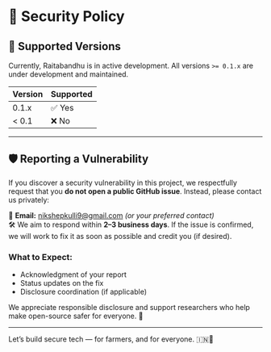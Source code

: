 # 🔐 Security Policy

## 📌 Supported Versions

Currently, Raitabandhu is in active development. All versions `>= 0.1.x` are under development and maintained.

| Version | Supported          |
| ------- | ------------------ |
| 0.1.x   | ✅ Yes              |
| < 0.1   | ❌ No               |

---

## 🛡️ Reporting a Vulnerability

If you discover a security vulnerability in this project, we respectfully request that you **do not open a public GitHub issue**. Instead, please contact us privately:

📧 **Email:** nikshepkulli9@gmail.com *(or your preferred contact)*  
🛠️ We aim to respond within **2–3 business days**. If the issue is confirmed, we will work to fix it as soon as possible and credit you (if desired).

### What to Expect:
- Acknowledgment of your report
- Status updates on the fix
- Disclosure coordination (if applicable)

We appreciate responsible disclosure and support researchers who help make open-source safer for everyone. 🙏

---

Let’s build secure tech — for farmers, and for everyone. 🇮🇳🚜
